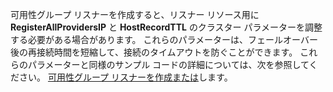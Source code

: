 可用性グループ リスナーを作成すると、リスナー リソース用に **RegisterAllProvidersIP** と **HostRecordTTL** のクラスター パラメーターを調整する必要がある場合があります。 これらのパラメーターは、フェールオーバー後の再接続時間を短縮して、接続のタイムアウトを防ぐことができます。 これらのパラメーターと同様のサンプル コードの詳細については、次を参照してください。 [可用性グループ リスナーを作成または](https://msdn.microsoft.com/library/hh213080.aspx#MultiSubnetFailover)します。





